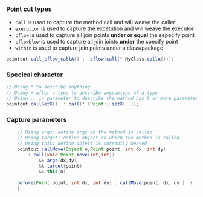 ### Point cut types
* `call` is used to capture the method call and will weave the caller
* `execution` is used to capture the excetution and will weave the executor
* `cflow` is used to capture all join points **under or equal** the sepecify point
* `cflowblow` is used to capture all join joints **under** the specify point
* `within` is used to capture join points under a class/package

```java
pointcut call_cflow_callA() :  cflow(call(* MyClass.callA()));
```

### Specical character
```java  
// Using * to describe anything
// Using + after a type to describe anysubtype of a type
// Using .. in parameter to describe the method has 0 or more parameters.
pointcut callSetX()  : call(* (Point+).setX(..));
```

### Capture parameters
```java
    // Using args: define args on the method is called
    // Using target: define object on which the method is called
    // Using this: define object is currently weaved
    pointcut callMove(Object o,Point point, int dx, int dy) 
        : call(void Point.move(int,int))
            && args(dx,dy) 
            && target(point) 
            && this(o)
 
    before(Point point, int dx, int dy) : callMove(point, dx, dy )  {
    }
```